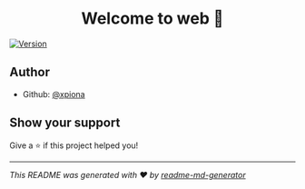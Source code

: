 <h1 align="center">Welcome to web 👋</h1>
<p>
  <a href="https://www.npmjs.com/package/web" target="_blank">
    <img alt="Version" src="https://img.shields.io/npm/v/web.svg">
  </a>
</p>

## Author

* Github: [@xpiona](https://github.com/xpiona)

## Show your support

Give a ⭐️ if this project helped you!

***
_This README was generated with ❤️ by [readme-md-generator](https://github.com/kefranabg/readme-md-generator)_